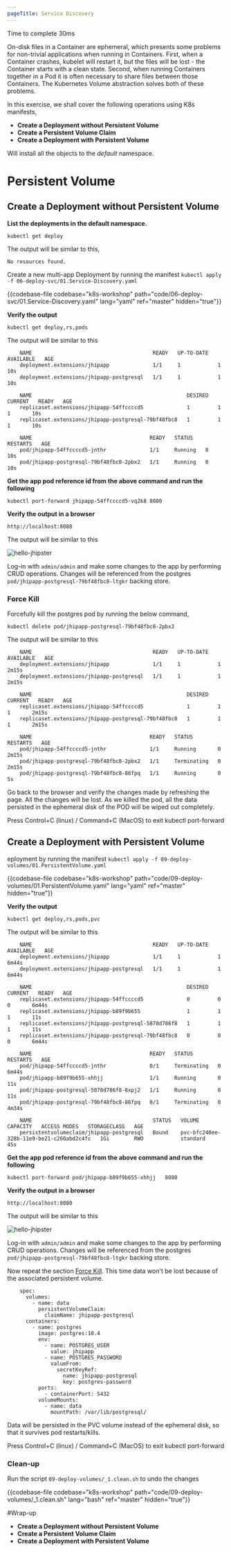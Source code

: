 ```yaml
---
pageTitle: Service Discovery
---
```


<md-icon class="fa fa-clock-o fa-lg" aria-hidden="true"></md-icon> Time to complete 30ms

<i class="fa fa-info-circle fa-lg" aria-hidden="true" style="color:dark-blue"></i>
On-disk files in a Container are ephemeral, which presents some problems for non-trivial applications when running in Containers. First, when a Container crashes, kubelet will restart it, but the files will be lost - the Container starts with a clean state. Second, when running Containers together in a Pod it is often necessary to share files between those Containers. The Kubernetes Volume abstraction solves both of these problems.

In this exercise, we shall cover the following operations using K8s
manifests,

<ul class="fa-ul">
  <li><i class="fa-li fa fa-square"></i><b>Create a Deployment without Persistent Volume</b></li>
  <li><i class="fa-li fa fa-square"></i><b>Create a Persistent Volume Claim</b></li>
  <li><i class="fa-li fa fa-square"></i><b>Create a Deployment with Persistent Volume</b></li>
</ul>

<i class="fa fa-info-circle" aria-hidden="true"></i> Will install all the objects to the *default* namespace.

# Persistent Volume

## Create a Deployment without Persistent Volume

**List the deployments in the default namespace.**

``` go-cli
kubectl get deploy
```

<i class="fa fa-spinner fa-pulse fa-fw"></i>
The output will be similar to this,

    No resources found.

Create a new multi-app Deployment by running the manifest <i class="fa fa-check-circle" aria-hidden="true" style="color:green"></i> `kubectl apply -f 06-deploy-svc/01.Service-Discovery.yaml`

{{codebase-file codebase="k8s-workshop" path="code/06-deploy-svc/01.Service-Discovery.yaml" lang="yaml" ref="master" hidden="true"}}

**Verify the output**

    kubectl get deploy,rs,pods

<i class="fa fa-spinner fa-pulse fa-fw"></i>
The output will be similar to this

```
    NAME                                       READY   UP-TO-DATE   AVAILABLE   AGE
    deployment.extensions/jhipapp              1/1     1            1           10s
    deployment.extensions/jhipapp-postgresql   1/1     1            1           10s
    
    NAME                                                  DESIRED   CURRENT   READY   AGE
    replicaset.extensions/jhipapp-54ffccccd5              1         1         1       10s
    replicaset.extensions/jhipapp-postgresql-79bf48fbc8   1         1         1       10s
    
    NAME                                      READY   STATUS    RESTARTS   AGE
    pod/jhipapp-54ffccccd5-jnthr              1/1     Running   0          10s
    pod/jhipapp-postgresql-79bf48fbc8-2pbx2   1/1     Running   0          10s
```    

**Get the app pod reference id from the above command and run the following**

`kubectl port-forward jhipapp-54ffccccd5-vq2k8 8080`

**Verify the output in a browser**

`http://localhost:8080`

The output will be similar to this

![hello-jhipster](../06-deploy-svc/jhip.png)

Log-in with `admin/admin` and make some changes to the app by performing CRUD operations. Changes will be referenced from the postgres `pod/jhipapp-postgresql-79bf48fbc8-ltgkr` backing store.

### <a name="kill">Force Kill</a>

Forcefully kill the postgres pod by running the below command,

`kubectl delete pod/jhipapp-postgresql-79bf48fbc8-2pbx2`

<i class="fa fa-spinner fa-pulse fa-fw"></i>
The output will be similar to this

```
    NAME                                       READY   UP-TO-DATE   AVAILABLE   AGE
    deployment.extensions/jhipapp              1/1     1            1           2m15s
    deployment.extensions/jhipapp-postgresql   1/1     1            1           2m15s
    
    NAME                                                  DESIRED   CURRENT   READY   AGE
    replicaset.extensions/jhipapp-54ffccccd5              1         1         1       2m15s
    replicaset.extensions/jhipapp-postgresql-79bf48fbc8   1         1         1       2m15s
    
    NAME                                      READY   STATUS        RESTARTS   AGE
    pod/jhipapp-54ffccccd5-jnthr              1/1     Running       0          2m15s
    pod/jhipapp-postgresql-79bf48fbc8-2pbx2   1/1     Terminating   0          2m15s
    pod/jhipapp-postgresql-79bf48fbc8-86fpq   1/1     Running       0          5s
```    

Go back to the browser and verify the changes made by refreshing the page. All the changes will be lost. As we killed the pod, all the data persisted in the ephemeral disk of the POD will be wiped out completely.  

Press Control+C (linux) / Command+C (MacOS) to exit kubectl port-forward

## Create a Deployment with Persistent Volume

eployment by running the manifest <i class="fa fa-check-circle" aria-hidden="true" style="color:green"></i> `kubectl apply -f 09-deploy-volumes/01.PersistentVolume.yaml`

{{codebase-file codebase="k8s-workshop" path="code/09-deploy-volumes/01.PersistentVolume.yaml" lang="yaml" ref="master" hidden="true"}}

**Verify the output**

    kubectl get deploy,rs,pods,pvc

<i class="fa fa-spinner fa-pulse fa-fw"></i>
The output will be similar to this

```
    NAME                                       READY   UP-TO-DATE   AVAILABLE   AGE
    deployment.extensions/jhipapp              1/1     1            1           6m44s
    deployment.extensions/jhipapp-postgresql   1/1     1            1           6m44s
    
    NAME                                                  DESIRED   CURRENT   READY   AGE
    replicaset.extensions/jhipapp-54ffccccd5              0         0         0       6m44s
    replicaset.extensions/jhipapp-b89f9b655               1         1         1       11s
    replicaset.extensions/jhipapp-postgresql-5878d786f8   1         1         1       11s
    replicaset.extensions/jhipapp-postgresql-79bf48fbc8   0         0         0       6m44s
    
    NAME                                      READY   STATUS        RESTARTS   AGE
    pod/jhipapp-54ffccccd5-jnthr              0/1     Terminating   0          6m44s
    pod/jhipapp-b89f9b655-xhhjj               1/1     Running       0          11s
    pod/jhipapp-postgresql-5878d786f8-8xpj2   1/1     Running       0          11s
    pod/jhipapp-postgresql-79bf48fbc8-86fpq   0/1     Terminating   0          4m34s
    
    NAME                                       STATUS   VOLUME                                     CAPACITY   ACCESS MODES   STORAGECLASS   AGE
    persistentvolumeclaim/jhipapp-postgresql   Bound    pvc-bfc240ee-328b-11e9-be21-c260abd2c4fc   1Gi        RWO            standard       45s
```    

**Get the app pod reference id from the above command and run the following**

`kubectl port-forward pod/jhipapp-b89f9b655-xhhjj   8080`

**Verify the output in a browser**

`http://localhost:8080`

The output will be similar to this

![hello-jhipster](../06-deploy-svc/jhip.png)

Log-in with `admin/admin` and make some changes to the app by performing CRUD operations. Changes will be referenced from the postgres `pod/jhipapp-postgresql-79bf48fbc8-ltgkr` backing store.

Now repeat the section [Force Kill](#kill). This time data won't be lost because of the associated persistent volume.

```
    spec:
      volumes:
        - name: data
          persistentVolumeClaim:
            claimName: jhipapp-postgresql
      containers:
        - name: postgres
          image: postgres:10.4
          env:
            - name: POSTGRES_USER
              value: jhipapp
            - name: POSTGRES_PASSWORD
              valueFrom:
                secretKeyRef:
                  name: jhipapp-postgresql
                  key: postgres-password
          ports:
            - containerPort: 5432
          volumeMounts:
            - name: data
              mountPath: /var/lib/postgresql/
```

Data will be persisted in the PVC volume instead of the ephemeral disk, so that it survives pod restarts/kills.

Press Control+C (linux) / Command+C (MacOS) to exit kubectl port-forward

### Clean-up

Run the script <i class="fa fa-undo" aria-hidden="true" style="color:red"></i> `09-deploy-volumes/_1.clean.sh` to undo the changes

{{codebase-file codebase="k8s-workshop" path="code/09-deploy-volumes/_1.clean.sh" lang="bash" ref="master" hidden="true"}}


#Wrap-up
<ul class="fa-ul">
  <li><i class="fa-li fa fa-check-square"></i><b>Create a Deployment without Persistent Volume</b></li>
  <li><i class="fa-li fa fa-check-square"></i><b>Create a Persistent Volume Claim</b></li>
  <li><i class="fa-li fa fa-check-square"></i><b>Create a Deployment with Persistent Volume</b></li>
</ul>
